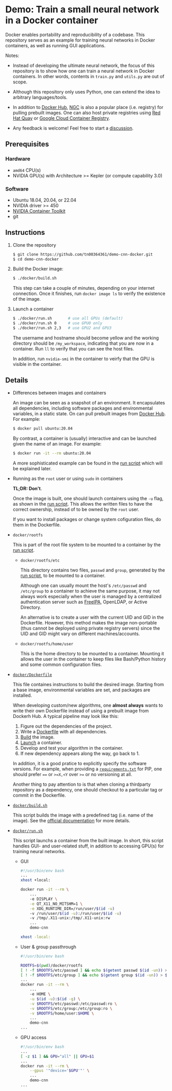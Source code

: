 # Demo: Train a small neural network in a Docker container

Docker enables portability and reproducibility of a codebase. This repository serves as an example for training neural networks in Docker containers, as well as running GUI applications.

Notes:

- Instead of developing the ultimate neural network, the focus of this repository is to show how one can train a neural network in Docker containers. In other words, contents in `train.py` and `utils.py` are out of scope.

- Although this repository only uses Python, one can extend the idea to arbitrary languages/tools.

- In addition to [Docker Hub](https://hub.docker.com/), [NGC](https://catalog.ngc.nvidia.com/containers) is also a popular place (i.e. registry) for pulling prebuilt images. One can also host private registries using [Red Hat Quay](https://quay.io/) or [Google Cloud Container Registry](https://cloud.google.com/container-registry).

- Any feedback is welcome! Feel free to start a [discussion](https://github.com/tn00364361/demo-cnn-docker/discussions).

## Prerequisites

### Hardware

- `amd64` CPU(s)
- NVIDIA GPU(s) with Architecture >= Kepler (or compute capability 3.0)

### Software

- Ubuntu 18.04, 20.04, or 22.04
- NVIDIA driver >= 450
- [NVIDIA Container Toolkit](https://docs.nvidia.com/datacenter/cloud-native/container-toolkit/install-guide.html#docker)
- git


## Instructions

1. Clone the repository

    ```bash
    $ git clone https://github.com/tn00364361/demo-cnn-docker.git
    $ cd demo-cnn-docker
    ```

2. Build the Docker image:

    ```bash
    $ ./docker/build.sh
    ```

    This step can take a couple of minutes, depending on your internet connection. Once it finishes, run `docker image ls` to verify the existence of the image.

3. Launch a container

    ```bash
    $ ./docker/run.sh       # use all GPUs (default)
    $ ./docker/run.sh 0     # use GPU0 only
    $ ./docker/run.sh 2,3   # use GPU2 and GPU3
    ```

    The username and hostname should become yellow and the working directory should be `/my_workspace`, indicating that you are now in a container. Run `ll` to verify that you can see the host files.

    In addition, run `nvidia-smi` in the container to veirfy that the GPU is visible in the container.

## Details


- Differences between images and containers

    An image can be seen as a snapshot of an environment. It encapsulates all dependencies, including software packages and environmental variables, in a static state. On can pull prebuilt images from [Docker Hub](https://hub.docker.com/). For example:

    ```bash
    $ docker pull ubuntu:20.04
    ```

    By contrast, a container is (usually) interactive and can be launched given the name of an image. For example:

    ```bash
    $ docker run -it --rm ubuntu:20.04
    ```

    A more sophisticated example can be found in the [run script](docker/run.sh) which will be explained later.

- Running as the `root` user or using `sudo` in containers

    **TL;DR: Don't**.

    Once the image is built, one should launch containers using the `-u` flag, as shown in the [run script](docker/run.sh). This allows the written files to have the correct ownership, instead of to be owned by the `root` user.

    If you want to install packages or change system cofiguration files, do them in the Dockerfile.

- `docker/rootfs`

    This is part of the root file system to be mounted to a container by the [run script](docker/run.sh).

    - `docker/rootfs/etc`

        This directory contains two files, `passwd` and `group`, generated by the [run script](docker/run.sh), to be mounted to a container.

        Although one can usually mount the host's `/etc/passwd` and `/etc/group` to a container to achieve the same purpose, it may not always work especially when the user is managed by a centralized authentication server such as [FreeIPA](https://www.freeipa.org/page/Main_Page), OpenLDAP, or Active Directory.

        An alternative is to create a user with the current UID and GID in the Dockerfile. However, this method makes the image non-portable (thus cannot be deployed using private registry servers) since the UID and GID might vary on different machines/accounts.

    - `docker/rootfs/home/user`

        This is the home directory to be mounted to a container. Mounting it allows the user in the container to keep files like Bash/Python history and some common configuration files.

- [`docker/Dockerfile`](docker/Dockerfile)

    This file containes instructions to build the desired image. Starting from a base image, environmental variables are set, and packages are installed.

    When developing custom/new algorithms, one **almost always** wants to write their own Dockerfile instead of using a prebuilt image from Dockerh Hub. A typical pipeline may look like this:

    1. Figure out the dependencies of the project.
    2. Write a [Dockerfile](docker/Dockerfile) with all dependencies.
    3. [Build](docker/build.sh) the image.
    4. [Launch](docker/run.sh) a container.
    5. Develop and test your algorithm in the container.
    6. If new dependency appears along the way, go back to 1.

    In addition, it is a good pratice to explicitly specify the software versions. For example, when providing a [`requirements.txt`](requirements.txt) for PIP, one should prefer `==` or `>=X,<Y` over `>=` or no versioning at all.

    Another thing to pay attention to is that when cloning a thirdparty repository as a dependency, one should checkout to a particular tag or commit in the Dockerfile.

- [`docker/build.sh`](docker/build.sh)

    This script builds the image with a predefined tag (i.e. name of the image). See the [official documentation](https://docs.docker.com/engine/reference/commandline/build/) for more details.

- [`docker/run.sh`](docker/run.sh)

    This script launchs a container from the built image. In short, this script handles GUI- and user-related stuff, in addition to accessing GPU(s) for training neural networks.

    - GUI

        ```bash
        #!/usr/bin/env bash
        ...
        xhost +local:

        docker run -it --rm \
            ...
            -e DISPLAY \
            -e QT_X11_NO_MITSHM=1 \
            -e XDG_RUNTIME_DIR=/run/user/$(id -u)
            -v /run/user/$(id -u):/run/user/$(id -u)
            -v /tmp/.X11-unix:/tmp/.X11-unix:rw
            ...
            demo-cnn

        xhost -local:
        ```

    - User & group passthrough

        ```bash
        #!/usr/bin/env bash

        ROOTFS=$(pwd)/docker/rootfs
        [ ! -f $ROOTFS/etc/passwd ] && echo $(getent passwd $(id -un)) > $ROOTFS/etc/passwd
        [ ! -f $ROOTFS/etc/group ] && echo $(getent group $(id -un)) > $ROOTFS/etc/group
        ...
        docker run -it --rm \
            ...
            -e HOME \
            -u $(id -u):$(id -g) \
            -v $ROOTFS/etc/passwd:/etc/passwd:ro \
            -v $ROOTFS/etc/group:/etc/group:ro \
            -v $ROOTFS/home/user:$HOME \
            ...
            demo-cnn
        ...
        ```

    - GPU access

        ```bash
        #!/usr/bin/env bash
        ...
        [ -z $1 ] && GPU="all" || GPU=$1
        ...
        docker run -it --rm \
            --gpus '"device='$GPU'"' \
            ...
            demo-cnn
        ...
        ```
